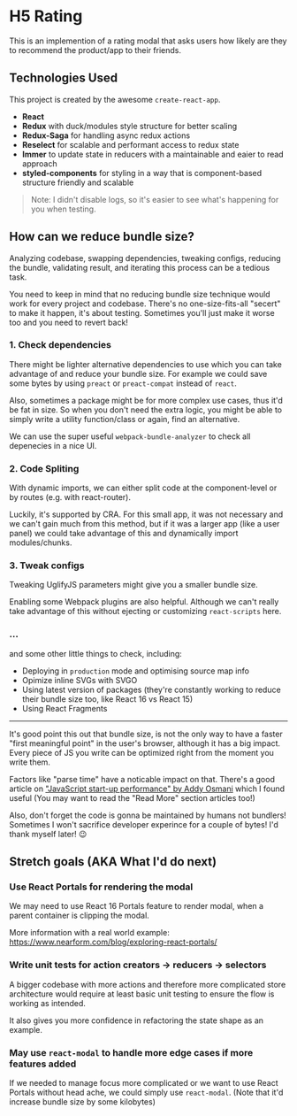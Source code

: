 # H5 Rating

This is an implemention of a rating modal that asks users how likely are they to recommend the product/app to their friends.

## Technologies Used

This project is created by the awesome `create-react-app`.

* **React**
* **Redux** with duck/modules style structure for better scaling
* **Redux-Saga** for handling async redux actions
* **Reselect** for scalable and performant access to redux state
* **Immer** to update state in reducers with a maintainable and eaier to read approach
* **styled-components** for styling in a way that is component-based structure friendly and scalable

> Note: I didn't disable logs, so it's easier to see what's happening for you when testing.

## How can we reduce bundle size?

Analyzing codebase, swapping dependencies, tweaking configs, reducing the bundle, validating result, and iterating this process can be a tedious task.

You need to keep in mind that no reducing bundle size technique would work for every project and codebase. There's no one-size-fits-all "secert" to make it happen, it's about testing. Sometimes you'll just make it worse too and you need to revert back!

### 1. Check dependencies

There might be lighter alternative dependencies to use which you can take advantage of and reduce your bundle size. For example we could save some bytes by using `preact` or `preact-compat` instead of `react`.

Also, sometimes a package might be for more complex use cases, thus it'd be fat in size. So when you don't need the extra logic, you might be able to simply write a utility function/class or again, find an alternative.

We can use the super useful `webpack-bundle-analyzer` to check all depenecies in a nice UI.

### 2. Code Spliting

With dynamic imports, we can either split code at the component-level or by routes (e.g. with react-router).

Luckily, it's supported by CRA. For this small app, it was not necessary and we can't gain much from this method, but if it was a larger app (like a user panel) we could take advantage of this and dynamically import modules/chunks.

### 3. Tweak configs

Tweaking UglifyJS parameters might give you a smaller bundle size.

Enabling some Webpack plugins are also helpful. Although we can't really take advantage of this without ejecting or customizing `react-scripts` here.

### ...

and some other little things to check, including:

* Deploying in `production` mode and optimising source map info
* Opimize inline SVGs with SVGO
* Using latest version of packages (they're constantly working to reduce their bundle size too, like React 16 vs React 15)
* Using React Fragments

---

It's good point this out that bundle size, is not the only way to have a faster "first meaningful point" in the user's browser, although it has a big impact. Every piece of JS you write can be optimized right from the moment you write them.

Factors like "parse time" have a noticable impact on that. There's a good article on ["JavaScript start-up performance" by Addy Osmani](https://medium.com/reloading/javascript-start-up-performance-69200f43b201) which I found useful (You may want to read the "Read More" section articles too!)

Also, don't forget the code is gonna be maintained by humans not bundlers! Sometimes I won't sacrifice developer experince for a couple of bytes! I'd thank myself later! 😉

## Stretch goals (AKA What I'd do next)

### Use React Portals for rendering the modal

We may need to use React 16 Portals feature to render modal, when a parent container is clipping the modal.

More information with a real world example: https://www.nearform.com/blog/exploring-react-portals/

### Write unit tests for action creators -> reducers -> selectors

A bigger codebase with more actions and therefore more complicated store architecture would require at least basic unit testing to ensure the flow is working as intended.

It also gives you more confidence in refactoring the state shape as an example.

### May use `react-modal` to handle more edge cases if more features added

If we needed to manage focus more complicated or we want to use React Portals without head ache, we could simply use `react-modal`. (Note that it'd increase bundle size by some kilobytes)
